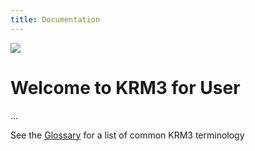 ```yaml
---
title: Documentation
---
```

<div class="align-center">
<img src="https://upload.wikimedia.org/wikipedia/commons/8/84/Example.svg">
</div>

# Welcome to KRM3 for User

...


See the [Glossary](./../../glossary/index.md) for a list of common KRM3 terminology
